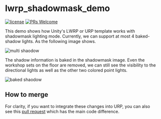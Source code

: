 # lwrp_shadowmask_demo
[![license](http://img.shields.io/badge/license-MIT-blue.svg)](https://github.com/sienaiwun/unity_lwrp_shadowmask_demo/blob/master/LICENSE)
[![PRs Welcome](https://img.shields.io/badge/PRs-welcome-blue.svg)](https://github.com/sienaiwun/unity_lwrp_shadowmask_demo/pulls)

This demo shows how Unity's LWRP or URP template works with shadowmask lighting mode. 
Currently, we can support at most 4 baked-shadow lights. As the following image shows.

![multi shaodow ](https://github.com/sienaiwun/lwrp_shadowmask_demo/blob/master/imgs/multi_light.png)

The shadow information is baked in the shadowmask image. Even the workshop sets on the floor are removed, we can still see the visibility to the directional lights as well as the other two colored point lights. 

![baked shaodow ](https://github.com/sienaiwun/lwrp_shadowmask_demo/blob/master/imgs/shadowmask.png)

## How to merge

For clarity, if you want to integrate these changes into URP, you can also see this [pull request](https://github.com/Unity-Technologies/ScriptableRenderPipeline/pull/5250/commits) which has the main code difference.

